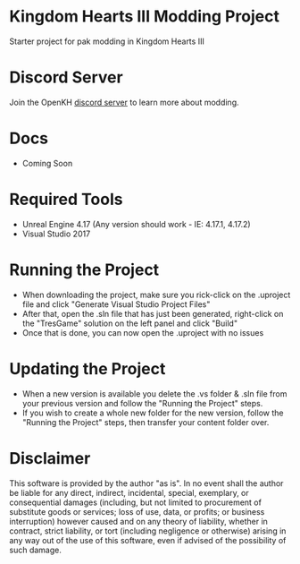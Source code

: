 # Kingdom Hearts III Modding Project

Starter project for pak modding in Kingdom Hearts III

# Discord Server

Join the OpenKH [discord server](https://discord.openkh.dev) to learn more about modding.

# Docs

* Coming Soon

# Required Tools

* Unreal Engine 4.17 (Any version should work - IE: 4.17.1, 4.17.2)
* Visual Studio 2017

# Running the Project

* When downloading the project, make sure you rick-click on the .uproject file and click "Generate Visual Studio Project Files"
* After that, open the .sln file that has just been generated, right-click on the "TresGame" solution on the left panel and click "Build"
* Once that is done, you can now open the .uproject with no issues

# Updating the Project

* When a new version is available you delete the .vs folder & .sln file from your previous version and follow the "Running the Project" steps.
* If you wish to create a whole new folder for the new version, follow the "Running the Project" steps, then transfer your content folder over.

# Disclaimer

This software is provided by the author "as is". In no event shall the author be liable for any direct, indirect, incidental, special, exemplary, or consequential damages (including, but not limited to procurement of substitute goods or services; loss of use, data, or profits; or business interruption) however caused and on any theory of liability, whether in contract, strict liability, or tort (including negligence or otherwise) arising in any way out of the use of this software, even if advised of the possibility of such damage.
